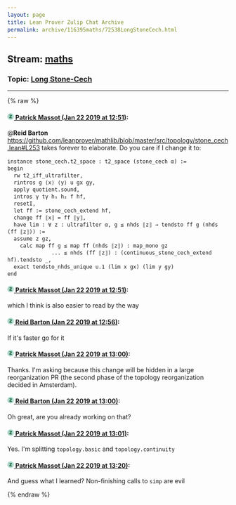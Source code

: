 ```yaml
---
layout: page
title: Lean Prover Zulip Chat Archive 
permalink: archive/116395maths/72538LongStoneCech.html
---
```


## Stream: [maths](index.html)
### Topic: [Long Stone-Cech](72538LongStoneCech.html)

---


{% raw %}
#### [![Click to go to Zulip](../../assets/img/zulip2.png) Patrick Massot (Jan 22 2019 at 12:51)](https://leanprover.zulipchat.com/#narrow/stream/116395-maths/topic/Long%20Stone-Cech/near/156598228):
@**Reid Barton** https://github.com/leanprover/mathlib/blob/master/src/topology/stone_cech.lean#L253 takes forever to elaborate. Do you care if I change it to:
```lean
instance stone_cech.t2_space : t2_space (stone_cech α) :=
begin
  rw t2_iff_ultrafilter,
  rintros g ⟨x⟩ ⟨y⟩ u gx gy,
  apply quotient.sound,
  intros γ tγ h₁ h₂ f hf,
  resetI,
  let ff := stone_cech_extend hf,
  change ff ⟦x⟧ = ff ⟦y⟧,
  have lim : ∀ z : ultrafilter α, g ≤ nhds ⟦z⟧ → tendsto ff g (nhds (ff ⟦z⟧)) :=
  assume z gz,
    calc map ff g ≤ map ff (nhds ⟦z⟧) : map_mono gz
              ... ≤ nhds (ff ⟦z⟧) : (continuous_stone_cech_extend hf).tendsto _,
  exact tendsto_nhds_unique u.1 (lim x gx) (lim y gy)
end
```

#### [![Click to go to Zulip](../../assets/img/zulip2.png) Patrick Massot (Jan 22 2019 at 12:51)](https://leanprover.zulipchat.com/#narrow/stream/116395-maths/topic/Long%20Stone-Cech/near/156598235):
which I think is also easier to read by the way

#### [![Click to go to Zulip](../../assets/img/zulip2.png) Reid Barton (Jan 22 2019 at 12:56)](https://leanprover.zulipchat.com/#narrow/stream/116395-maths/topic/Long%20Stone-Cech/near/156598456):
If it's faster go for it

#### [![Click to go to Zulip](../../assets/img/zulip2.png) Patrick Massot (Jan 22 2019 at 13:00)](https://leanprover.zulipchat.com/#narrow/stream/116395-maths/topic/Long%20Stone-Cech/near/156598640):
Thanks. I'm asking because this change will be hidden in a large reorganization PR (the second phase of the topology reorganization decided in Amsterdam).

#### [![Click to go to Zulip](../../assets/img/zulip2.png) Reid Barton (Jan 22 2019 at 13:00)](https://leanprover.zulipchat.com/#narrow/stream/116395-maths/topic/Long%20Stone-Cech/near/156598653):
Oh great, are you already working on that?

#### [![Click to go to Zulip](../../assets/img/zulip2.png) Patrick Massot (Jan 22 2019 at 13:01)](https://leanprover.zulipchat.com/#narrow/stream/116395-maths/topic/Long%20Stone-Cech/near/156598677):
Yes. I'm splitting `topology.basic` and `topology.continuity`

#### [![Click to go to Zulip](../../assets/img/zulip2.png) Patrick Massot (Jan 22 2019 at 13:20)](https://leanprover.zulipchat.com/#narrow/stream/116395-maths/topic/Long%20Stone-Cech/near/156599697):
And guess what I learned? Non-finishing calls to `simp` are evil


{% endraw %}
